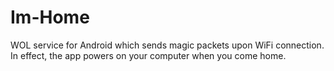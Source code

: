 Im-Home
=======

WOL service for Android which sends magic packets upon WiFi connection. In effect, the app powers on your computer when you come home.
